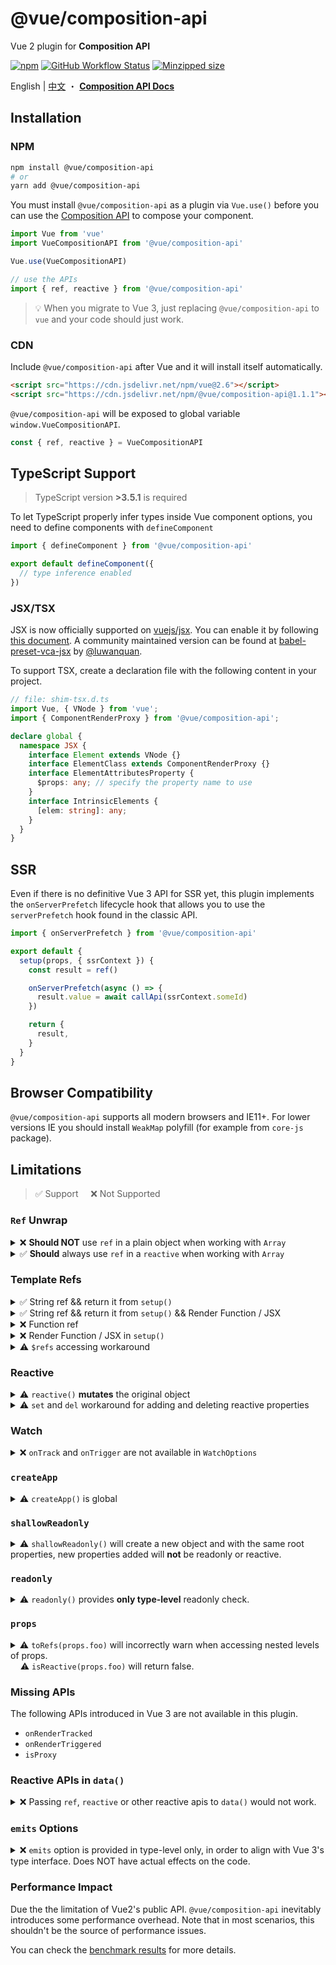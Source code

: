 # @vue/composition-api

Vue 2 plugin for **Composition API**

[![npm](https://img.shields.io/npm/v/@vue/composition-api)](https://www.npmjs.com/package/@vue/composition-api)
[![GitHub Workflow Status](https://img.shields.io/github/workflow/status/vuejs/composition-api/Build%20&%20Test)](https://github.com/vuejs/composition-api/actions?query=workflow%3A%22Build+%26+Test%22)
[![Minzipped size](https://badgen.net/bundlephobia/minzip/@vue/composition-api)](https://bundlephobia.com/result?p=@vue/composition-api)

English | [中文](./README.zh-CN.md) ・ [**Composition API Docs**](https://v3.vuejs.org/guide/composition-api-introduction.html)

## Installation

### NPM

```bash
npm install @vue/composition-api
# or
yarn add @vue/composition-api
```

You must install `@vue/composition-api` as a plugin via `Vue.use()` before you can use the [Composition API](https://composition-api.vuejs.org/) to compose your component.

```js
import Vue from 'vue'
import VueCompositionAPI from '@vue/composition-api'

Vue.use(VueCompositionAPI)
```

```js
// use the APIs
import { ref, reactive } from '@vue/composition-api'
```

> :bulb: When you migrate to Vue 3, just replacing `@vue/composition-api` to `vue` and your code should just work.

### CDN

Include `@vue/composition-api` after Vue and it will install itself automatically.

<!--cdn-links-start-->
```html
<script src="https://cdn.jsdelivr.net/npm/vue@2.6"></script>
<script src="https://cdn.jsdelivr.net/npm/@vue/composition-api@1.1.1"></script>
```
<!--cdn-links-end-->

`@vue/composition-api` will be exposed to global variable `window.VueCompositionAPI`.

```ts
const { ref, reactive } = VueCompositionAPI
```

## TypeScript Support

> TypeScript version **>3.5.1** is required

To let TypeScript properly infer types inside Vue component options, you need to define components with `defineComponent`

```ts
import { defineComponent } from '@vue/composition-api'

export default defineComponent({
  // type inference enabled
})
```

### JSX/TSX

JSX is now officially supported on [vuejs/jsx](https://github.com/vuejs/jsx). You can enable it by following [this document](https://github.com/vuejs/jsx/tree/dev/packages/babel-preset-jsx#usage). A community maintained version can be found at [babel-preset-vca-jsx](https://github.com/luwanquan/babel-preset-vca-jsx) by [@luwanquan](https://github.com/luwanquan).

To support TSX, create a declaration file with the following content in your project.

```ts
// file: shim-tsx.d.ts
import Vue, { VNode } from 'vue';
import { ComponentRenderProxy } from '@vue/composition-api';

declare global {
  namespace JSX {
    interface Element extends VNode {}
    interface ElementClass extends ComponentRenderProxy {}
    interface ElementAttributesProperty {
      $props: any; // specify the property name to use
    }
    interface IntrinsicElements {
      [elem: string]: any;
    }
  }
}
```

## SSR

Even if there is no definitive Vue 3 API for SSR yet, this plugin implements the `onServerPrefetch` lifecycle hook that allows you to use the `serverPrefetch` hook found in the classic API.

```js
import { onServerPrefetch } from '@vue/composition-api'

export default {
  setup(props, { ssrContext }) {
    const result = ref()

    onServerPrefetch(async () => {
      result.value = await callApi(ssrContext.someId)
    })

    return {
      result,
    }
  }
}
```

## Browser Compatibility

`@vue/composition-api` supports all modern browsers and IE11+. For lower versions IE you should install `WeakMap` polyfill (for example from `core-js` package).

## Limitations

> :white_check_mark: Support &nbsp;&nbsp;&nbsp;&nbsp;:x: Not Supported

### `Ref` Unwrap

<details>
<summary>
❌ <b>Should NOT</b> use <code>ref</code> in a plain object when working with <code>Array</code>
</summary>

```js
const a = {
  count: ref(0),
}
const b = reactive({
  list: [a], // `a.count` will not unwrap!!
})

// no unwrap for `count`, `.value` is required
b.list[0].count.value === 0 // true
```

```js
const b = reactive({
  list: [
    {
      count: ref(0), // no unwrap!!
    },
  ],
})

// no unwrap for `count`, `.value` is required
b.list[0].count.value === 0 // true
```

</details>

<details>
<summary>
✅ <b>Should</b> always use <code>ref</code> in a <code>reactive</code> when working with <code>Array</code>
</summary>

```js
const a = reactive({
  list: [
    reactive({
      count: ref(0),
    }),
  ]
})
// unwrapped
a.list[0].count === 0 // true

a.list.push(
  reactive({
    count: ref(1),
  })
)
// unwrapped
a.list[1].count === 1 // true
```

</details>

### Template Refs

<details>
<summary>
✅ String ref && return it from <code>setup()</code>
</summary>

```html
<template>
  <div ref="root"></div>
</template>

<script>
  export default {
    setup() {
      const root = ref(null)

      onMounted(() => {
        // the DOM element will be assigned to the ref after initial render
        console.log(root.value) // <div/>
      })

      return {
        root,
      }
    },
  }
</script>
```

</details>

<details>
<summary>
✅ String ref && return it from <code>setup()</code> && Render Function / JSX
</summary>

```jsx
export default {
  setup() {
    const root = ref(null)

    onMounted(() => {
      // the DOM element will be assigned to the ref after initial render
      console.log(root.value) // <div/>
    })

    return {
      root,
    }
  },
  render() {
    // with JSX
    return () => <div ref="root" />
  },
}
```

</details>

<details>
<summary>
❌ Function ref
</summary>

```html
<template>
  <div :ref="el => root = el"></div>
</template>

<script>
  export default {
    setup() {
      const root = ref(null)

      return {
        root,
      }
    },
  }
</script>
```

</details>

<details>
<summary>
❌ Render Function / JSX in <code>setup()</code>
</summary>

```jsx
export default {
  setup() {
    const root = ref(null)

    return () =>
      h('div', {
        ref: root,
      })

    // with JSX
    return () => <div ref={root} />
  },
}
```

</details>

<details>
<summary>
⚠️ <code>$refs</code> accessing workaround
</summary>

<br>

> :warning: **Warning**: The `SetupContext.refs` won't exist in `Vue 3.0`. `@vue/composition-api` provide it as a workaround here.

If you really want to use template refs in this case, you can access `vm.$refs` via `SetupContext.refs`

```jsx
export default {
  setup(initProps, setupContext) {
    const refs = setupContext.refs
    onMounted(() => {
      // the DOM element will be assigned to the ref after initial render
      console.log(refs.root) // <div/>
    })

    return () =>
      h('div', {
        ref: 'root',
      })

    // with JSX
    return () => <div ref="root" />
  },
}
```

</details>

### Reactive

<details>
<summary>
⚠️ <code>reactive()</code> <b>mutates</b> the original object
</summary>

`reactive` uses `Vue.observable` underneath which will ***mutate*** the original object.

> :bulb: In Vue 3, it will return an new proxy object.

</details>

<details>
<summary>
⚠️ <code>set</code> and <code>del</code> workaround for adding and deleting reactive properties
</summary>

> ⚠️ Warning: `set` and `del` do NOT exist in Vue 3. We provide them as a workaround here, due to the limitation of [Vue 2.x reactivity system](https://vuejs.org/v2/guide/reactivity.html#For-Objects).
>
> In Vue 2, you will need to call `set` to track new keys on an `object`(similar to `Vue.set` but for `reactive objects` created by the Composition API). In Vue 3, you can just assign them like normal objects.
>
> Similarly, in Vue 2 you will need to call `del` to [ensure a key deletion triggers view updates](https://vuejs.org/v2/api/#Vue-delete) in reactive objects (similar to `Vue.delete` but for `reactive objects` created by the Composition API). In Vue 3 you can just delete them by calling `delete foo.bar`.

```ts
import { reactive, set } from '@vue/composition-api'

const a = reactive({
  foo: 1
})

// add new reactive key
set(a, 'bar', 1)

// remove a key and trigger reactivity
del(a, 'bar')
```

</details>

### Watch

<details>
<summary>
❌ <code>onTrack</code> and <code>onTrigger</code> are not available in <code>WatchOptions</code>
</summary>

```js
watch(() => {
    /* ... */
}, {
  immediate: true,
  onTrack() {}, // not available
  onTrigger() {}, // not available
})
```

</details>

### `createApp`

<details>
<summary>
⚠️ <code>createApp()</code> is global
</summary>

In Vue 3, `createApp()` is introduced to provide context(plugin, components, etc.) isolation between app instances. Due the the design of Vue 2, in this plugin, we provide `createApp()` as a forward compatible API which is just an alias of the global.

```ts
const app1 = createApp(RootComponent1)
app1.component('Foo', Foo) // equivalent to Vue.component('Foo', Foo)
app1.use(VueRouter) // equivalent to Vue.use(VueRouter)

const app2 = createApp(RootComponent2)
app2.component('Bar', Bar) // equivalent to Vue.use('Bar', Bar)
```

</details>

### `shallowReadonly`

<details>
<summary>
⚠️ <code>shallowReadonly()</code> will create a new object and with the same root properties, new properties added will <b>not</b> be readonly or reactive.
</summary>

> :bulb: In Vue 3, it will return an new proxy object.

</details>

### `readonly`

<details>
<summary>
⚠️ <code>readonly()</code> provides <b>only type-level</b> readonly check. 
</summary>

`readonly()` is provided as API alignment with Vue 3 on type-level only. Use <code>isReadonly()</code> on it or it's properties can not be guaranteed.

</details>

### `props`

<details>
<summary>
⚠️ <code>toRefs(props.foo)</code> will incorrectly warn when accessing nested levels of props. <br>
&nbsp;&nbsp;&nbsp;&nbsp;⚠️ <code>isReactive(props.foo)</code> will return false.
</summary>

```ts
defineComponent({
  setup(props) {
    const { bar } = toRefs(props.foo) // it will `warn`

    // use this instead
    const { foo } = toRefs(props)
    const a = foo.value.bar
  }
})
```

</details>

### Missing APIs

The following APIs introduced in Vue 3 are not available in this plugin.

- `onRenderTracked`
- `onRenderTriggered`
- `isProxy`

### Reactive APIs in `data()`

<details>
<summary>
❌ Passing <code>ref</code>, <code>reactive</code> or other reactive apis to <code>data()</code> would not work.
</summary>

```jsx
export default {
  data() {
    return {
      // will result { a: { value: 1 } } in template
      a: ref(1),
    }
  },
}
```

</details>

### `emits` Options

<details>
<summary>
❌ <code>emits</code> option is provided in type-level only, in order to align with Vue 3's type interface. Does NOT have actual effects on the code.
</summary>

```ts
defineComponent({
  emits: {
    // has no effects
    submit: (eventOption) => {
      if (...) {
        return true
      } else {
        console.warn('Invalid submit event payload!')
        return false
      }
    }
  }
})
```

</details>

### Performance Impact

Due the the limitation of Vue2's public API. `@vue/composition-api` inevitably introduces some performance overhead. Note that in most scenarios, this shouldn't be the source of performance issues.

You can check the [benchmark results](https://antfu.github.io/vue-composition-api-benchmark-results/) for more details.
